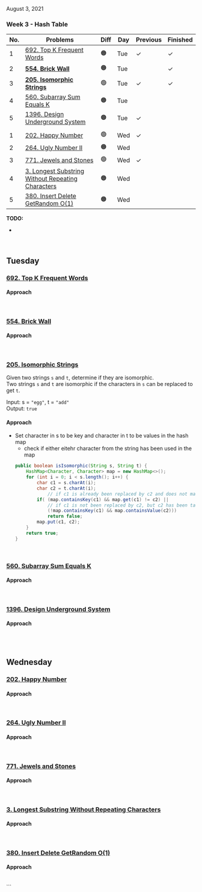 August 3, 2021

### Week 3 - Hash Table

| No. | Problems                                                                                               | Diff | Day | Previous | Finished |
| --- | ------------------------------------------------------------------------------------------------------ | ---- | --- | -------- | -------- |
| 1   | [692. Top K Frequent Words](#692-Top-K-Frequent-Words)                                                 | 🟠   | Tue | &check;  | &check;  |
| 2   | [**554. Brick Wall**](#554-Brick-Wall)                                                                 | 🟠   | Tue |          | &check;  |
| 3   | [**205. Isomorphic Strings**](#205-Isomorphic-Strings)                                                 | 🟢   | Tue | &check;  | &check;  |
| 4   | [560. Subarray Sum Equals K](#560-Subarray-Sum-Equals-K)                                               | 🟠   | Tue |          |          |
| 5   | [1396. Design Underground System](#1396-Design-Underground-System)                                     | 🟠   | Tue | &check;  |          |
|     |                                                                                                        |      |     |          |          |
| 1   | [202. Happy Number](#202-Happy-Number)                                                                 | 🟢   | Wed | &check;  |          |
| 2   | [264. Ugly Number II](#264-Ugly-Number-II)                                                             | 🟠   | Wed |          |          |
| 3   | [771. Jewels and Stones](#771-Jewels-and-Stones)                                                       | 🟢   | Wed | &check;  |          |
| 4   | [3. Longest Substring Without Repeating Characters](#3-Longest-Substring-Without-Repeating-Characters) | 🟠   | Wed |          |          |
| 5   | [380. Insert Delete GetRandom O(1)](<#380-Insert-Delete-GetRandom-O(1)>)                               | 🟠   | Wed |          |          |

**TODO:**

-

<br>

## Tuesday

### [692. Top K Frequent Words](https://leetcode.com/problems/top-k-frequent-words/)

#### Approach

<br>

### [554. Brick Wall](https://leetcode.com/problems/brick-wall/)

#### Approach

<br>

### [205. Isomorphic Strings](https://leetcode.com/problems/isomorphic-strings/)

Given two strings `s` and `t`, determine if they are isomorphic.  
Two strings `s` and `t` are isomorphic if the characters in `s` can be replaced to get `t`.

Input: s = `"egg"`, t = `"add"`  
Output: `true`

#### Approach

- Set character in s to be key and character in t to be values in the hash map
  - check if either eitehr character from the string has been used in the map
  ```java
  public boolean isIsomorphic(String s, String t) {
      HashMap<Character, Character> map = new HashMap<>();
      for (int i = 0; i < s.length(); i++) {
          char c1 = s.charAt(i);
          char c2 = t.charAt(i);
              // if c1 is already been replaced by c2 and does not match current pair
          if( (map.containsKey(c1) && map.get(c1) != c2) ||
              // if c1 is not been replaced by c2, but c2 has been taken for some other c1
              (!map.containsKey(c1) && map.containsValue(c2)))
              return false;
          map.put(c1, c2);
      }
      return true;
  }
  ```

<br>

### [560. Subarray Sum Equals K](https://leetcode.com/problems/subarray-sum-equals-k/)

#### Approach

<br>

### [1396. Design Underground System](https://leetcode.com/problems/design-underground-system/)

#### Approach

<br>
<br>

## Wednesday

### [202. Happy Number](https://leetcode.com/problems/happy-number/)

#### Approach

<br>

### [264. Ugly Number II](https://leetcode.com/problems/ugly-number-ii/)

#### Approach

<br>

### [771. Jewels and Stones](https://leetcode.com/problems/jewels-and-stones/)

#### Approach

<br>

### [3. Longest Substring Without Repeating Characters](https://leetcode.com/problems/longest-substring-without-repeating-characters/)

#### Approach

<br>

### [380. Insert Delete GetRandom O(1)](https://leetcode.com/problems/insert-delete-getrandom-o1/)

#### Approach

<br>
```
